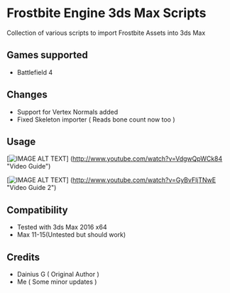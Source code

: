 Frostbite Engine 3ds Max Scripts
=============================

Collection of various scripts to import Frostbite Assets into 3ds Max

Games supported
---------------------
- Battlefield 4

Changes
---------------------
- Support for Vertex Normals added
- Fixed Skeleton importer ( Reads bone count now too )

Usage
---------------------
[![IMAGE ALT TEXT](http://img.youtube.com/vi/VdgwQpWCk84/0.jpg)]
(http://www.youtube.com/watch?v=VdgwQpWCk84 "Video Guide")

[![IMAGE ALT TEXT](http://img.youtube.com/vi/GyBvFljTNwE/0.jpg)]
(http://www.youtube.com/watch?v=GyBvFljTNwE "Video Guide 2")

Compatibility
---------------------
- Tested with 3ds Max 2016 x64
- Max 11-15(Untested but should work)

Credits
---------------------
- Dainius G ( Original Author )
- Me ( Some minor updates )
